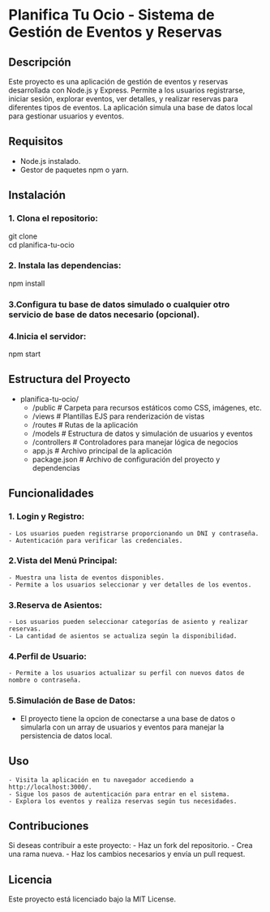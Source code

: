 # Planifica Tu Ocio - Sistema de Gestión de Eventos y Reservas
## Descripción
Este proyecto es una aplicación de gestión de eventos y reservas desarrollada con Node.js y Express. Permite a los usuarios registrarse, iniciar sesión, explorar eventos, ver detalles, y realizar reservas para diferentes tipos de eventos. La aplicación simula una base de datos local para gestionar usuarios y eventos.

## Requisitos
- Node.js instalado.
- Gestor de paquetes npm o yarn.
## Instalación

### 1. Clona el repositorio:
git clone <url-del-repositorio>  
cd planifica-tu-ocio  
### 2. Instala las dependencias:
npm install  
### 3.Configura tu base de datos simulado o cualquier otro servicio de base de datos necesario (opcional).
### 4.Inicia el servidor:
npm start  

## Estructura del Proyecto

- planifica-tu-ocio/  
    - /public                # Carpeta para recursos estáticos como CSS, imágenes, etc.  
    - /views                 # Plantillas EJS para renderización de vistas  
    - /routes                # Rutas de la aplicación  
    - /models                # Estructura de datos y simulación de usuarios y eventos  
    - /controllers           # Controladores para manejar lógica de negocios  
    - app.js                 # Archivo principal de la aplicación  
    - package.json           # Archivo de configuración del proyecto y dependencias  

## Funcionalidades
### 1. Login y Registro:
    - Los usuarios pueden registrarse proporcionando un DNI y contraseña.
    - Autenticación para verificar las credenciales.

### 2.Vista del Menú Principal:
    - Muestra una lista de eventos disponibles.
    - Permite a los usuarios seleccionar y ver detalles de los eventos.

### 3.Reserva de Asientos:
    - Los usuarios pueden seleccionar categorías de asiento y realizar reservas.
    - La cantidad de asientos se actualiza según la disponibilidad.

### 4.Perfil de Usuario:

    - Permite a los usuarios actualizar su perfil con nuevos datos de nombre o contraseña.
### 5.Simulación de Base de Datos:
- El proyecto tiene la opcion de conectarse a una base de datos o simularla con un array de usuarios y eventos para manejar la persistencia de datos local.

## Uso
    - Visita la aplicación en tu navegador accediendo a http://localhost:3000/.
    - Sigue los pasos de autenticación para entrar en el sistema.
    - Explora los eventos y realiza reservas según tus necesidades.
## Contribuciones
Si deseas contribuir a este proyecto:
    - Haz un fork del repositorio.
    - Crea una rama nueva.
    - Haz los cambios necesarios y envía un pull request.
## Licencia
Este proyecto está licenciado bajo la MIT License.
